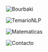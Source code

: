 ![Bourbaki](https://github.com/contepablod/NLP_Bourbaki/assets/80008587/70d3e8d5-407f-4c90-8e50-98d391612a1d)

![TemarioNLP](https://github.com/contepablod/NLP_Bourbaki/assets/80008587/4da9e687-71d4-4a87-8923-ccbe242ee978)

![Matematicas](https://github.com/contepablod/NLP_Bourbaki/assets/80008587/e672df76-173e-46e7-b835-74b900f68eb0)

![Contacto](https://github.com/contepablod/NLP_Bourbaki/assets/80008587/b365771d-4bc5-445d-b0b2-a634e21df1b2)

